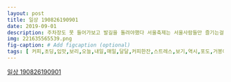 ```yaml
---
layout: post
title: 일상 190826190901
date: 2019-09-01
description: 주차장도 못 들어가보고 발길을 돌려야했다 서울축제는 서울사람들만 즐기는걸로 도쿄하나동탄 고모 환갑을 도쿄하나에서 했다 여긴 정말 맛은 있지만 사시미갯수가 적어서 참 아쉬움 
img: 221635565539.png
fig-caption: # Add figcaption (optional)
tags: [ 커피,초딩,입맛,보리,오늘,내일,매일,달달,커피한잔,스트레스,보기,역시,포도,거봉이쥬,포도,사랑,사랑,사랑,친친,민들레,화로,가도,역시,로나,한주,시작,술술,한주,이제,린넨,셔츠,머리,머리,엉망,청양고추,듬뿍,그릇,원샷,그다음,역시,대국,회사,갈수록,주차,차도,근무시간,차빼,달라,글치,매력,호호,매일,사람,오늘,테이블,양념치킨,치콜,허겁지겁,루이집,살때,플라스틱,구리,또또,아보카도,행복,아보카도,샌드위치,아보카도,보관,방법,터득,신문지,냉장고,후숙하,이제,아빠,달라,구해,안마,의자,이제,처치,곤란,애물,단지,사용,안해,가슴,방법,자주,질리,지유,오산천,종합,운동장,바퀴,돌았긔,오산천,벌레,굿굿굿굿,엄마,생일,미역국,아빠,여우,그냥,요리,그냥,산이,전용,안경,루이,얼음땡,여보,샌드위치,역시,식빵,어쩜,소스,비법,알고싶다,엄마,생일,파티,가정,숯불,갈비,역시,흐름,여사,생신,축하,지인,부탁,레터,케이크,시간,증맬루,예쁘쥬,복숭아,케이크,더더,더더,호호,불어,진짜,미세먼지,하늘,보기,해도,날씨,오래오래,만끽,저녁,스트레스,역시,음식,요즘,배달,민족,라이,라이,짬뽕,장전,직접,상태,짜증,도깨비,야시장,능동,대하,먹음,서울,사람,경기,사람,반포,한강,공원,건가,미터,주차장,보고,발길,축제,사람,는걸,고모,환갑,도쿄,하나,정말,사시미,갯수,아쉬움,고모,인생,부터,백화점,쇼핑,쇼핑,증말,점심,저녁,토마토,아보카도,한송이,완전,특상품,구입,역시,알도,달달,향기,정말,유지,온몸,내일,다음주,부탁,일상,기록,이제,본격,가을,시작,선선,공기,요즘,별거,일상,안녕 ]
---
```

[일상 190826190901](https://blog.naver.com/ybr2557?Redirect=Log&logNo=221635565539)